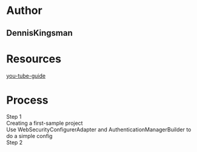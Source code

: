 # Author
## DennisKingsman 
# Resources
[you-tube-guide](https://www.youtube.com/playlist?list=PLqq-6Pq4lTTYTEooakHchTGglSvkZAjnE)  
# Process
Step 1  
Creating a first-sample project  
Use WebSecurityConfigurerAdapter and AuthenticationManagerBuilder to do a simple config  
Step 2  
